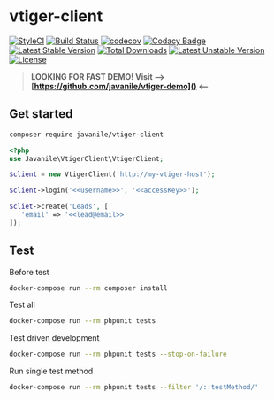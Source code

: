 # vtiger-client

[![StyleCI](https://github.styleci.io/repos/103863537/shield?branch=master)](https://github.styleci.io/repos/103863537)
[![Build Status](https://travis-ci.org/javanile/vtiger-client.svg?branch=master)](https://travis-ci.org/javanile/vtiger-client)
[![codecov](https://codecov.io/gh/javanile/vtiger-client/branch/master/graph/badge.svg)](https://codecov.io/gh/javanile/vtiger-client)
[![Codacy Badge](https://api.codacy.com/project/badge/Grade/ffb974752a804645978286bc99759a09)](https://www.codacy.com/app/francescobianco/vtiger-client?utm_source=github.com&amp;utm_medium=referral&amp;utm_content=javanile/vtiger-client&amp;utm_campaign=Badge_Grade)
[![Latest Stable Version](https://poser.pugx.org/javanile/vtiger-client/v)](//packagist.org/packages/javanile/vtiger-client) [![Total Downloads](https://poser.pugx.org/javanile/vtiger-client/downloads)](//packagist.org/packages/javanile/vtiger-client) [![Latest Unstable Version](https://poser.pugx.org/javanile/vtiger-client/v/unstable)](//packagist.org/packages/javanile/vtiger-client) [![License](https://poser.pugx.org/javanile/vtiger-client/license)](//packagist.org/packages/javanile/vtiger-client)

> **LOOKING FOR FAST DEMO! Visit --> [https://github.com/javanile/vtiger-demo]() <--**

## Get started

```bash
composer require javanile/vtiger-client
```

```php
<?php
use Javanile\VtigerClient\VtigerClient;

$client = new VtigerClient('http://my-vtiger-host');

$client->login('<<username>>', '<<accessKey>>');

$cliet->create('Leads', [
   'email' => '<<lead@email>>' 
]);
```

## Test

Before test
```bash
docker-compose run --rm composer install
```

Test all
```bash
docker-compose run --rm phpunit tests
```

Test driven development
```bash
docker-compose run --rm phpunit tests --stop-on-failure
```

Run single test method
```bash
docker-compose run --rm phpunit tests --filter '/::testMethod/'
```
